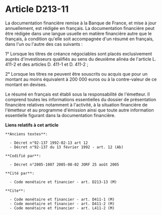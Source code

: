 # Article D213-11

La documentation financière remise à la Banque de France, et mise à jour annuellement, est rédigée en français. La
documentation financière peut être rédigée dans une langue usuelle en matière financière autre que le français, à condition
qu'elle soit accompagnée d'un résumé en français, dans l'un ou l'autre des cas suivants :

1° Lorsque les titres de créance négociables sont placés exclusivement auprès d'investisseurs qualifiés au sens du deuxième
alinéa de l'article L. 411-2 et des articles D. 411-1 et D. 411-2 ;

2° Lorsque les titres ne peuvent être souscrits ou acquis que pour un montant au moins équivalent à 200 000 euros ou à la
contre-valeur de ce montant en devises.

Le résumé en français est établi sous la responsabilité de l'émetteur. Il comprend toutes les informations essentielles du
dossier de présentation financière relatives notamment à l'activité, à la situation financière de l'émetteur et au programme
d'émission ainsi que toute autre information essentielle figurant dans la documentation financière.

**Liens relatifs à cet article**

	**Anciens textes**:

	  - Décret n°92-137 1992-02-13 art 12
	  - Décret n°92-137 du 13 février 1992 - art. 12 (Ab)

	**Codifié par**:

	  - Décret n°2005-1007 2005-08-02 JORF 25 août 2005

	**Cité par**:

	  - Code monétaire et financier - art. D213-13 (M)

	**Cite**:

	  - Code monétaire et financier - art. D411-1 (M)
	  - Code monétaire et financier - art. D411-2 (M)
	  - Code monétaire et financier - art. L411-2 (M)

